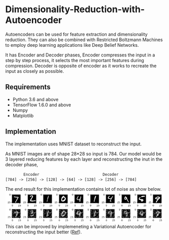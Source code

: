 # Dimensionality-Reduction-with-Autoencoder
Autoencoders can be used for feature extraction and dimensionality reduction. They can also be combined with Restricted Boltzmann Machines to employ deep learning applications like Deep Belief Networks.

It has Encoder and Decoder phases, Encoder compresses the input in a step by step process, it selects the most important features during compression. Decoder is opposite of encoder as it works to recreate the input as closely as possible.

## Requirements
- Python 3.6 and above
- TensorFlow 1.6.0 and above
- Numpy
- Matplotlib

## Implementation
The implementation uses MNIST dataset to reconstruct the input. 

As MNIST images are of shape 28\*28 so input is 784.
Our model would be 3 layered reducing features by each layer and reconstructing the inut in the decoder phase,

```       
        Encoder                            Decoder  
[784] -> [256] -> [128] -> [64] -> [128] -> [256] -> [784]
```

The end result for this implementation contains lot of noise as show below.
<img src="Images/Output.png">
This can be improved by implemeneting a Variational Autoencoder for reconstructing the input better ([Ref](https://arxiv.org/pdf/1512.09300.pdf)).
